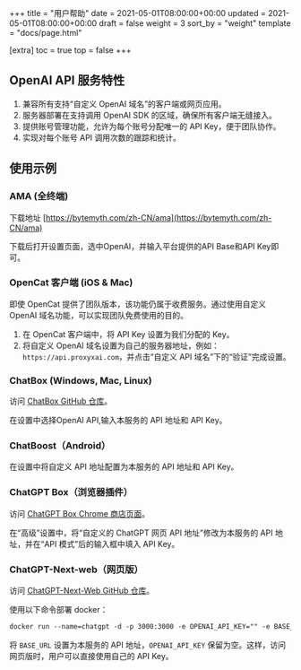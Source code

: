+++
title = "用户帮助"
date = 2021-05-01T08:00:00+00:00
updated = 2021-05-01T08:00:00+00:00
draft = false
weight = 3
sort_by = "weight"
template = "docs/page.html"

[extra]
toc = true
top = false
+++

## OpenAI API 服务特性

1. 兼容所有支持“自定义 OpenAI 域名”的客户端或网页应用。
2. 服务器部署在支持调用 OpenAI SDK 的区域，确保所有客户端无缝接入。
3. 提供账号管理功能，允许为每个账号分配唯一的 API Key，便于团队协作。
4. 实现对每个账号 API 调用次数的跟踪和统计。

## 使用示例

### AMA (全终端)

下载地址 [https://bytemyth.com/zh-CN/ama](https://bytemyth.com/zh-CN/ama)

下载后打开设置页面，选中OpenAI，并输入平台提供的API Base和API Key即可。

### OpenCat 客户端 (iOS & Mac)

即使 OpenCat 提供了团队版本，该功能仍属于收费服务。通过使用自定义 OpenAI 域名功能，可以实现团队免费使用的目的。

1. 在 OpenCat 客户端中，将 API Key 设置为我们分配的 Key。
2. 将自定义 OpenAI 域名设置为自己的服务器地址，例如：`https://api.proxyxai.com`，并点击“自定义 API 域名”下的“验证”完成设置。

### ChatBox (Windows, Mac, Linux)

访问 [ChatBox GitHub 仓库](https://github.com/Bin-Huang/chatbox)。

在设置中选择OpenAI API,输入本服务的 API 地址和 API Key。

### ChatBoost（Android）

在设置中将自定义 API 地址配置为本服务的 API 地址和 API Key。

### ChatGPT Box（浏览器插件）

访问 [ChatGPT Box Chrome 商店页面](https://chrome.google.com/webstore/detail/chatgptbox/eobbhoofkanlmddnplfhnmkfbnlhpbbo)。

在“高级”设置中，将“自定义的 ChatGPT 网页 API 地址”修改为本服务的 API 地址，并在“API 模式”后的输入框中填入 API Key。

### ChatGPT-Next-web（网页版）

访问 [ChatGPT-Next-Web GitHub 仓库](https://github.com/Yidadaa/ChatGPT-Next-Web)。

使用以下命令部署 docker：

```markdown
docker run --name=chatgpt -d -p 3000:3000 -e OPENAI_API_KEY="" -e BASE_URL="api.proxyxai.com" -e PROTOCOL="https" yidadaa/chatgpt-next-web:latest
```

将 `BASE_URL` 设置为本服务的 API 地址，`OPENAI_API_KEY` 保留为空。这样，访问网页版时，用户可以直接使用自己的 API Key。
